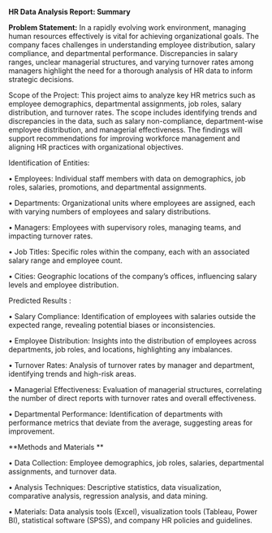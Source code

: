 **HR Data Analysis Report: 
Summary**

**Problem Statement:**
In a rapidly evolving work environment, managing human resources effectively is vital for achieving organizational goals. The company faces challenges in understanding employee distribution, salary compliance, and departmental performance. Discrepancies in salary ranges, unclear managerial structures, and varying turnover rates among managers highlight the need for a thorough analysis of HR data to inform strategic decisions.

Scope of the Project:
This project aims to analyze key HR metrics such as employee demographics, departmental assignments, job roles, salary distribution, and turnover rates. The scope includes identifying trends and discrepancies in the data, such as salary non-compliance, department-wise employee distribution, and managerial effectiveness. The findings will support recommendations for improving workforce management and aligning HR practices with organizational objectives.

Identification of Entities:

•	Employees: Individual staff members with data on demographics, job roles, salaries, promotions, and departmental assignments.

•	Departments: Organizational units where employees are assigned, each with varying numbers of employees and salary distributions.

•	Managers: Employees with supervisory roles, managing teams, and impacting turnover rates.

•	Job Titles: Specific roles within the company, each with an associated salary range and employee count.

•	Cities: Geographic locations of the company’s offices, influencing salary levels and employee distribution.

Predicted Results :

•	Salary Compliance: Identification of employees with salaries outside the expected range, revealing potential biases or inconsistencies.

•	Employee Distribution: Insights into the distribution of employees across departments, job roles, and locations, highlighting any imbalances.

•	Turnover Rates: Analysis of turnover rates by manager and department, identifying trends and high-risk areas.

•	Managerial Effectiveness: Evaluation of managerial structures, correlating the number of direct reports with turnover rates and overall effectiveness.

•	Departmental Performance: Identification of departments with performance metrics that deviate from the average, suggesting areas for improvement.


**Methods and Materials **

•	Data Collection: Employee demographics, job roles, salaries, departmental assignments, and turnover data.

•	Analysis Techniques: Descriptive statistics, data visualization, comparative analysis, regression analysis, and data mining.

•	Materials: Data analysis tools (Excel), visualization tools (Tableau, Power BI), statistical software (SPSS), and company HR policies and guidelines.


